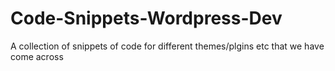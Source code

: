 # Code-Snippets-Wordpress-Dev
A collection of snippets of code for different themes/plgins etc that we have come across
